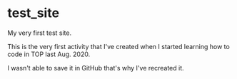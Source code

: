 # test_site

My very first test site.

This is the very first activity that I've created when I started learning how to code in TOP last Aug. 2020.

I wasn't able to save it in GitHub that's why I've recreated it.
